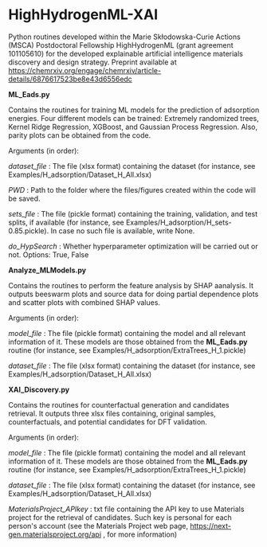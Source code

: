 # HighHydrogenML-XAI
Python routines developed within the Marie Skłodowska-Curie Actions (MSCA) Postdoctoral Fellowship HighHydrogenML (grant agreement 101105610) for the developed explainable artificial intelligence materials discovery and design strategy. Preprint available at https://chemrxiv.org/engage/chemrxiv/article-details/6876617523be8e43d6556edc


**ML_Eads.py**

Contains the routines for training ML models for the prediction of adsorption energies. Four different models can be trained: Extremely randomized trees, Kernel Ridge Regression, XGBoost, and Gaussian Process Regression. Also, parity plots can be obtained from the code.

Arguments (in order):

_dataset_file_ : The file (xlsx format) containing the dataset (for instance, see Examples/H_adsorption/Dataset_H_All.xlsx)

_PWD_ : Path to the folder where the files/figures created within the code will be saved.
 
_sets_file_ : The file (pickle format) containing the training, validation, and test splits, if available (for instance, see Examples/H_adsorption/H_sets-0.85.pickle). In case no such file is available, write None.

_do_HypSearch_ : Whether hyperparameter optimization will be carried out or not. Options: True, False

**Analyze_MLModels.py**

Contains the routines to perform the feature analysis by SHAP aanalysis. It outputs beeswarm plots and source data for doing partial dependence plots and scatter plots with combined SHAP values.

Arguments (in order):

_model_file_ : The file (pickle format) containing the model and all relevant information of it. These models are those obtained from the **ML_Eads.py** routine (for instance, see Examples/H_adsorption/ExtraTrees_H_1.pickle)

_dataset_file_ : The file (xlsx format) containing the dataset (for instance, see Examples/H_adsorption/Dataset_H_All.xlsx)

**XAI_Discovery.py**

Contains the routines for counterfactual generation and candidates retrieval. It outputs three xlsx files containing, original samples, counterfactuals, and potential candidates for DFT validation.

Arguments (in order):

_model_file_ : The file (pickle format) containing the model and all relevant information of it. These models are those obtained from the **ML_Eads.py** routine (for instance, see Examples/H_adsorption/ExtraTrees_H_1.pickle)

_dataset_file_ : The file (xlsx format) containing the dataset (for instance, see Examples/H_adsorption/Dataset_H_All.xlsx)

_MaterialsProject_APIkey_ : txt file containing the API key to use Materials project for the retrieval of candidates. Such key is personal for each person's account (see the Materials Project web page, https://next-gen.materialsproject.org/api , for more information)
